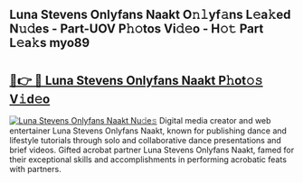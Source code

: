 ## Luna Stevens Onlyfans Naakt O𝚗𝚕yf𝚊ns L𝚎a𝚔ed N𝚞𝚍es - Part-UOV P𝚑𝚘tos Vi𝚍𝚎o - H𝚘𝚝 Part L𝚎a𝚔s myo89

# <h2><a href="http://kf0fyy4.oniu.top/?m=Luna+Stevens+Onlyfans+Naakt">🔗👉 🔴 Luna Stevens Onlyfans Naakt P𝚑ot𝚘𝚜 V𝚒d𝚎o</a></h2>

[![Luna Stevens Onlyfans Naakt Nu𝚍e𝚜](https://i.imgur.com/0qMVB7G.gif)](http://kf0fyy4.oniu.top/?m=Luna+Stevens+Onlyfans+Naakt)
Digital media creator and web entertainer Luna Stevens Onlyfans Naakt, known for publishing dance and lifestyle tutorials through solo and collaborative dance presentations and brief videos. Gifted acrobat partner Luna Stevens Onlyfans Naakt, famed for their exceptional skills and accomplishments in performing acrobatic feats with partners.  
